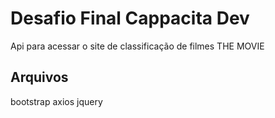 # Desafio Final Cappacita Dev

Api para acessar o site de classificação de filmes THE MOVIE

## Arquivos 

bootstrap
axios
jquery


